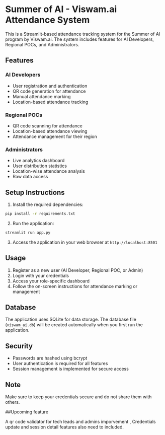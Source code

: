 # Summer of AI - Viswam.ai Attendance System

This is a Streamlit-based attendance tracking system for the Summer of AI program by Viswam.ai. The system includes features for AI Developers, Regional POCs, and Administrators.

## Features

### AI Developers
- User registration and authentication
- QR code generation for attendance
- Manual attendance marking
- Location-based attendance tracking

### Regional POCs
- QR code scanning for attendance
- Location-based attendance viewing
- Attendance management for their region

### Administrators
- Live analytics dashboard
- User distribution statistics
- Location-wise attendance analysis
- Raw data access

## Setup Instructions

1. Install the required dependencies:
```bash
pip install -r requirements.txt
```

2. Run the application:
```bash
streamlit run app.py
```

3. Access the application in your web browser at `http://localhost:8501`

## Usage

1. Register as a new user (AI Developer, Regional POC, or Admin)
2. Login with your credentials
3. Access your role-specific dashboard
4. Follow the on-screen instructions for attendance marking or management

## Database

The application uses SQLite for data storage. The database file (`viswam_ai.db`) will be created automatically when you first run the application.

## Security

- Passwords are hashed using bcrypt
- User authentication is required for all features
- Session management is implemented for secure access

## Note

Make sure to keep your credentials secure and do not share them with others. 

##Upcoming feature

A qr code validator for tech leads and admins imporvement , Credentials update and session detail features also need to included. 
